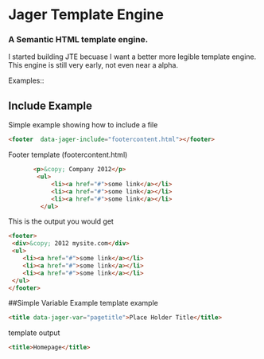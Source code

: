 Jager Template Engine
==============
<h3>A Semantic  HTML template engine.</h3>

<p> I started building JTE becuase I want a better more legible template engine. This engine is still very early, not even near a alpha.</p>
<p>Examples::</p>



## Include Example

Simple example showing how to include a file
```html
<footer  data-jager-include="footercontent.html"></footer>
```
Footer template (footercontent.html)
```html
       <p>&copy; Company 2012</p>
        <ul>
		    <li><a href="#">some link</a></li>
		    <li><a href="#">some link</a></li>
		    <li><a href="#">some link</a></li>
		 </ul>
```

This is the output you would get
```html
<footer>
 <div>&copy; 2012 mysite.com</div>
 <ul>
 	<li><a href="#">some link</a></li>
 	<li><a href="#">some link</a></li>
 	<li><a href="#">some link</a></li>
 </ul>
</footer>
```

##Simple Variable Example 
template example
```html
<title data-jager-var="pagetitle">Place Holder Title</title>
```
template output
```html
<title>Homepage</title>
```
